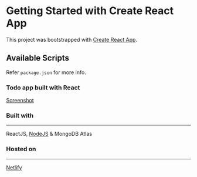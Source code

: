 # Getting Started with Create React App

This project was bootstrapped with [Create React App](https://github.com/facebook/create-react-app).

## Available Scripts

Refer `package.json` for more info.

### Todo app built with React

[Screenshot](https://i.ibb.co/gStZwkQ/image.png)

### Built with
---
ReactJS, [NodeJS](https://github.com/rahulmourya336/todo-backend) & MongoDB Atlas

### Hosted on
---
[Netlify](https://www.netlify.com/about/)
